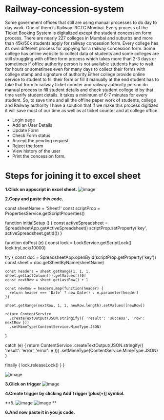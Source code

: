 # Railway-concession-system

Some government offices that still are using manual processes to do day to day work. One of them is Railway IRCTC Mumbai. Every process of the Ticket Booking System is digitalized except the student concession form process. There are nearly 227 colleges in Mumbai and suburbs and more than 45k/50k students apply for railway concession form. Every college has its own different process for applying for a railway concession form. Some college has online website to collect data of students and some colleges are still struggling with offline form process which takes more than 2-3 days or sometimes if office authority person is not available students have to wait for hours or sometimes even for many days to collect their forms with college stamp and signature of authority.Either college provide online service to student to fill their form or fill it manually at the end student has to take that form to railway ticket counter and railway authority person do manual process to fill student details and check student college id by that time verify student details. It takes a minimum of 6-7 minutes for every student.
So, to save time and all the offline paper work of students, college and Railway authority I have a solution that if we make this process digitized it will save most of our time as well as at ticket counter and at college office.

* Login page
* Add an User Details
* Update Form
* Check Form status
* Accept the pending request
* Reject the form
* View history of the user
* Print the concession form.

# Steps for joining it to excel sheet
**1.Click on appscript in excel sheet.**
![image](https://github.com/Vinesh0001/Railway-concession-system/assets/114330106/08b19337-3ca8-46bb-9aed-4cd382160a1f)

**2.Copy and paste this code.**

const sheetName = 'Sheet1'
const scriptProp = PropertiesService.getScriptProperties()

function initialSetup () {
  const activeSpreadsheet = SpreadsheetApp.getActiveSpreadsheet()
  scriptProp.setProperty('key', activeSpreadsheet.getId())
}

function doPost (e) {
  const lock = LockService.getScriptLock()
  lock.tryLock(10000)

  try {
    const doc = SpreadsheetApp.openById(scriptProp.getProperty('key'))
    const sheet = doc.getSheetByName(sheetName)

    const headers = sheet.getRange(1, 1, 1, sheet.getLastColumn()).getValues()[0]
    const nextRow = sheet.getLastRow() + 1

    const newRow = headers.map(function(header) {
      return header === 'Date' ? new Date() : e.parameter[header]
    })

    sheet.getRange(nextRow, 1, 1, newRow.length).setValues([newRow])

    return ContentService
      .createTextOutput(JSON.stringify({ 'result': 'success', 'row': nextRow }))
      .setMimeType(ContentService.MimeType.JSON)
  }

  catch (e) {
    return ContentService
      .createTextOutput(JSON.stringify({ 'result': 'error', 'error': e }))
      .setMimeType(ContentService.MimeType.JSON)
  }

  finally {
    lock.releaseLock()
  }
}

![image](https://github.com/Vinesh0001/Railway-concession-system/assets/114330106/1e427e5e-acb4-4390-a4ce-cb8976af18c7)

**3.Click on trigger**
![image](https://github.com/Vinesh0001/Railway-concession-system/assets/114330106/e6b77577-91f9-409f-80f5-4afc24b8b20b)

**4.Create trigger by clicking Add Trigger [plus(+)] symbol.**

**5. ![image](https://github.com/Vinesh0001/Railway-concession-system/assets/114330106/bbb4c209-687b-4ddf-8ca1-1e39076b3712)
![image](https://github.com/Vinesh0001/Railway-concession-system/assets/114330106/a2d2eff4-bb67-4e6e-9853-f5859759d2ae)
**

**6.And now paste it in you js code.**
